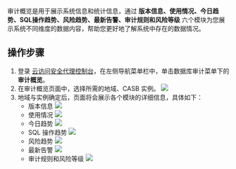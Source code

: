 审计概览是用于展示系统信息和统计信息，通过 **版本信息、使用情况、今日趋势、SQL操作趋势、风险趋势、最新告警、审计规则和风险等级** 六个模块为您展示系统不同维度的数据内容，帮助您更好地了解系统中存在的数据情况。


## 操作步骤
1. 登录 [云访问安全代理控制台](https://console.cloud.tencent.com/casb)，在左侧导航菜单栏中，单击数据库审计菜单下的**审计概览**。
2. 在审计概览页面中，选择所需的地域、CASB 实例。
   ![](https://qcloudimg.tencent-cloud.cn/raw/b0a2882547180316ebdfb20d4bbbcaeb.png)
3. 地域与实例确定后，页面将会展示各个模块的详细信息，具体如下：
   - 版本信息
![](https://qcloudimg.tencent-cloud.cn/raw/ba46567994709d77a014a06f64668bcf.png)
   - 使用情况
![](https://qcloudimg.tencent-cloud.cn/raw/4731919e71f232f4e70515996d760c64.png)
   - 今日趋势
![](https://qcloudimg.tencent-cloud.cn/raw/7b3b825c1dbd7b028c5f28bffd3a5d80.png)
   - SQL 操作趋势
![](https://qcloudimg.tencent-cloud.cn/raw/f18b5c40f08201e71824026371f98223.png)
   - 风险趋势
![](https://qcloudimg.tencent-cloud.cn/raw/7797e784a29ca488257dbd0474eed0ad.png)
   - 最新告警
  ![](https://qcloudimg.tencent-cloud.cn/raw/366e4ec5d61fb625043f0856bf0124d0.png)
   - 审计规则和风险等级
![](https://qcloudimg.tencent-cloud.cn/raw/b38a2df5016ef46b2e8c5c19229e142d.png)
